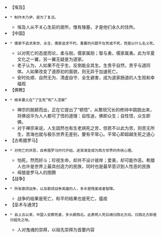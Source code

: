   

  

  * 【埃及】
  *     * 制作木乃伊，是为了复活。
    * 埃及人从不关心生前的居所，惟有陵墓，才是他们永久的住所。
  * 【中国】
  *     * 儒家不追求来世、永生，儒家追求不朽。重要的问题不在死或不死，而是以什么名义死。
    * 以对死亡的态度而论，柔与刚，儒家属刚；智与勇，儒家属勇。此为华夏文化之一翼，另一翼无疑是为道家。
    * 老子认为，人如果不在乎生，反倒能全其生。生贵乎自然，贵乎与道同体。人如果改变了道原初的面貌，则无异于加速死亡。
    * 安时处顺、自然无为、清虚自守、全生避害，成为道家肠道的人生观和幸福观
  * 【佛教】
  *     * 根本要义在“了生死”和“入涅槃”
    * 禅宗的脱颖而出，正在它提出了“顿悟”，从繁琐冗长的修持中跳脱出来，将佛说华为人人都可了悟的道理：自性迷，佛即众生；自性悟，众生即佛。
    * 对于禅宗来说，人生固然也有生老病死之苦，但若不以此为苦，则苦无所生，苦海也就与极乐世界无差别，要有平常心。平常心即超越生死之道心
  * 【古希腊罗马】
  *     * 对死亡的厌恶，自希腊罗马时代开始，逐渐演变成为西方世界的传统心理。
    * 怕死，然而好斗；珍视生命，却并不设计彼岸；爱美，却可能作恶。希腊人也许是世界上最具创造力的民族，同时也是最早意识到人性恶的民族
    * 母狼是罗马人的图腾
  * 【战争】
  *     * 所有歌颂战争，以及歌颂战争英雄的人，多半是残废或者智障。
    * 战争的结果是死亡，和平的结果也是死亡，瘟疫
  * 【巫术与通灵】
  *     * 自上古以来，中国人安葬死者，多头朝西北。此表明人死后魂归西北方向。归西北方即是归祖先之地。
    * 人对鬼魂的崇拜，以祖先崇拜为首要内容

  

  

